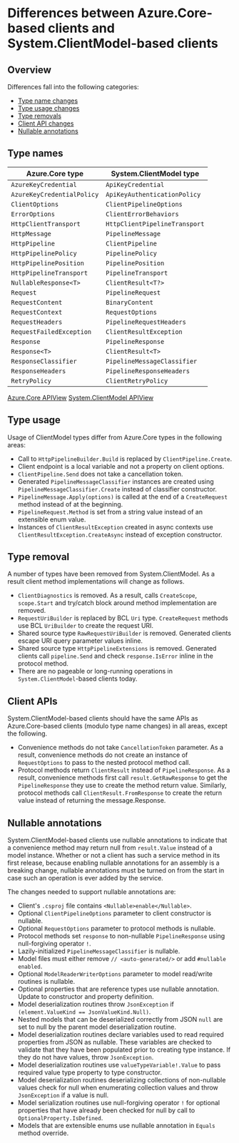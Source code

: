 # Differences between Azure.Core-based clients and System.ClientModel-based clients

## Overview

Differences fall into the following categories:

- [Type name changes](#type-names)
- [Type usage changes](#type-usage)
- [Type removals](#type-removal)
- [Client API changes](#client-apis)
- [Nullable annotations](#nullable-annotations)

## Type names

| Azure.Core type | System.ClientModel type |
| ------------- | ------------- |
| `AzureKeyCredential` | `ApiKeyCredential` |
| `AzureKeyCredentialPolicy` | `ApiKeyAuthenticationPolicy` |
| `ClientOptions` | `ClientPipelineOptions` |
| `ErrorOptions` | `ClientErrorBehaviors` |
| `HttpClientTransport` | `HttpClientPipelineTransport` |
| `HttpMessage` | `PipelineMessage` |
| `HttpPipeline` | `ClientPipeline` |
| `HttpPipelinePolicy` | `PipelinePolicy` |
| `HttpPipelinePosition` | `PipelinePosition` |
| `HttpPipelineTransport` | `PipelineTransport` |
| `NullableResponse<T>` | `ClientResult<T?>` |
| `Request` | `PipelineRequest` |
| `RequestContent` | `BinaryContent` |
| `RequestContext` | `RequestOptions` |
| `RequestHeaders` | `PipelineRequestHeaders` |
| `RequestFailedException` | `ClientResultException` |
| `Response` | `PipelineResponse` |
| `Response<T>` | `ClientResult<T>` |
| `ResponseClassifier` | `PipelineMessageClassifier` |
| `ResponseHeaders` | `PipelineResponseHeaders` |
| `RetryPolicy` | `ClientRetryPolicy` |

[Azure.Core APIView](https://apiview.dev/Assemblies/Review/ba87b735158144eea6cabe21a2c58dde)
[System.ClientModel APIView](https://apiview.dev/Assemblies/Review/1b123e7a51d44ebe945f0212ee039c65)

## Type usage

Usage of ClientModel types differ from Azure.Core types in the following areas:

- Call to `HttpPipelineBuilder.Build` is replaced by `ClientPipeline.Create`.
- Client endpoint is a local variable and not a property on client options.
- `ClientPipeline.Send` does not take a cancellation token.
- Generated `PipelineMessageClassifier` instances are created using `PipelineMessageClassifier.Create` instead of classifier constructor.
- `PipelineMessage.Apply(options)` is called at the end of a `CreateRequest` method instead of at the beginning.
- `PipelineRequest.Method` is set from a string value instead of an extensible enum value.
- Instances of `ClientResultException` created in async contexts use `ClientResultException.CreateAsync` instead of exception constructor.

## Type removal

A number of types have been removed from System.ClientModel.  As a result client method implementations will change as follows.

- `ClientDiagnostics` is removed.  As a result, calls `CreateScope`, `scope.Start` and try/catch block around method implementation are removed.
- `RequestUriBuilder` is replaced by BCL `Uri` type.  `CreateRequest` methods use BCL `UriBuilder` to create the request URI.
- Shared source type `RawRequestUriBuilder` is removed.  Generated clients escape URI query parameter values inline.
- Shared source type `HttpPipelineExtensions` is removed.  Generated clients call `pipeline.Send` and check `response.IsError` inline in the protocol method.
- There are no pageable or long-running operations in `System.ClientModel`-based clients today.

## Client APIs

System.ClientModel-based clients should have the same APIs as Azure.Core-based clients (modulo type name changes) in all areas, except the following.

- Convenience methods do not take `CancellationToken` parameter.  As a result, convenience methods do not create an instance of `RequestOptions` to pass to the nested protocol method call.
- Protocol methods return `ClientResult` instead of `PipelineResponse`.  As a result, convenience methods first call `result.GetRawResponse` to get the `PipelineResponse` they use to create the method return value.  Similarly, protocol methods call `ClientResult.FromResponse` to create the return value instead of returning the message.Response.

## Nullable annotations

System.ClientModel-based clients use nullable annotations to indicate that a convenience method may return null from `result.Value` instead of a model instance.  Whether or not a client has such a service method in its first release, because enabling nullable annotations for an assembly is a breaking change, nullable annotations must be turned on from the start in case such an operation is ever added by the service.

The changes needed to support nullable annotations are:

- Client's `.csproj` file contains `<Nullable>enable</Nullable>`.
- Optional `ClientPipelineOptions` parameter to client constructor is nullable.
- Optional `RequestOptions` parameter to protocol methods is nullable.
- Protocol methods set `response` to non-nullable `PipelineResponse` using null-forgiving operator `!`.
- Lazily-initialized `PipelineMessageClassifier` is nullable.
- Model files must either remove `// <auto-generated/>` or add `#nullable enabled`.
- Optional `ModelReaderWriterOptions` parameter to model read/write routines is nullable.
- Optional properties that are reference types use nullable annotation.  Update to constructor and property definition.
- Model deserialization routines throw `JsonException` if `(element.ValueKind == JsonValueKind.Null)`.
- Nested models that can be deserialized correctly from JSON `null` are set to null by the parent model deserialization routine.
- Model deserialization routines declare variables used to read required properties from JSON as nullable.  These variables are checked to validate that they have been populated prior to creating type instance.  If they do not have values, throw `JsonException`.
- Model deserialization routines use `valueTypeVariable!.Value` to pass required value type property to type constructor.
- Model deserialization routines deserializing collections of non-nullable values check for null when enumerating collection values and throw `JsonException` if a value is null.
- Model serialization routines use null-forgiving operator `!` for optional properties that have already been checked for null by call to `OptionalProperty.IsDefined`.
- Models that are extensible enums use nullable annotation in `Equals` method override.
